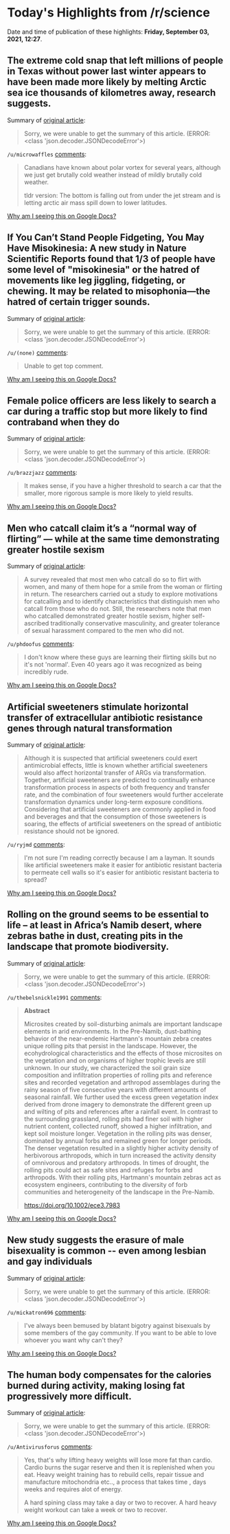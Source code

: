 # Today's Highlights from /r/science

Date and time of publication of these highlights: **Friday, September 03, 2021, 12:27**.

## The extreme cold snap that left millions of people in Texas without power last winter appears to have been made more likely by melting Arctic sea ice thousands of kilometres away, research suggests.

Summary of [original article](https://www.newscientist.com/article/2289039-texas-cold-crisis-early-this-year-linked-to-melting-arctic-sea-ice/):

> Sorry, we were unable to get the summary of this article. (ERROR: <class 'json.decoder.JSONDecodeError'>)

`/u/microwaffles` [comments](https://www.reddit.com/r/science/comments/ph2vr7/the_extreme_cold_snap_that_left_millions_of/):

> Canadians have known about polar vortex for several years, although we just get brutally cold weather instead of mildly brutally cold weather.
> 
> tldr version: The bottom is falling out from under the jet stream and is letting arctic air mass spill down to lower latitudes.

[Why am I seeing this on Google Docs?](https://docs.google.com/document/d/1Dc6We63vOXIZsc0op-Bt4abqkYjXzOigalQqFxmvvbM/edit?usp=sharing)

## If You Can’t Stand People Fidgeting, You May Have Misokinesia: A new study in Nature Scientific Reports found that 1/3 of people have some level of "misokinesia" or the hatred of movements like leg jiggling, fidgeting, or chewing. It may be related to misophonia—the hatred of certain trigger sounds.

Summary of [original article](https://www.vice.com/en/article/epnwgm/if-you-cant-stand-people-fidgeting-you-may-have-misokinesia):

> Sorry, we were unable to get the summary of this article. (ERROR: <class 'json.decoder.JSONDecodeError'>)

`/u/(none)` [comments](https://www.reddit.com/r/science/comments/ph4s9o/if_you_cant_stand_people_fidgeting_you_may_have/):

> Unable to get top comment.

[Why am I seeing this on Google Docs?](https://docs.google.com/document/d/1Dc6We63vOXIZsc0op-Bt4abqkYjXzOigalQqFxmvvbM/edit?usp=sharing)

## Female police officers are less likely to search a car during a traffic stop but more likely to find contraband when they do

Summary of [original article](https://www.psypost.org/2021/09/female-police-officers-are-less-likely-to-search-a-car-during-a-traffic-stop-but-more-likely-to-find-contraband-when-they-do-61812?utm_source=dlvr.it&utm_medium=facebook):

> Sorry, we were unable to get the summary of this article. (ERROR: <class 'json.decoder.JSONDecodeError'>)

`/u/brazzjazz` [comments](https://www.reddit.com/r/science/comments/pgr5p0/female_police_officers_are_less_likely_to_search/):

> It makes sense, if you have a higher threshold to search a car that the smaller, more rigorous sample is more likely to yield results.

[Why am I seeing this on Google Docs?](https://docs.google.com/document/d/1Dc6We63vOXIZsc0op-Bt4abqkYjXzOigalQqFxmvvbM/edit?usp=sharing)

## Men who catcall claim it’s a “normal way of flirting” — while at the same time demonstrating greater hostile sexism

Summary of [original article](https://www.psypost.org/2021/09/men-who-catcall-claim-its-a-normal-way-of-flirting-while-at-the-same-time-demonstrating-greater-hostile-sexism-61805):

> A survey revealed that most men who catcall do so to flirt with women, and many of them hope for a smile from the woman or flirting in return. The researchers carried out a study to explore motivations for catcalling and to identify characteristics that distinguish men who catcall from those who do not. Still, the researchers note that men who catcalled demonstrated greater hostile sexism, higher self-ascribed traditionally conservative masculinity, and greater tolerance of sexual harassment compared to the men who did not.

`/u/phdoofus` [comments](https://www.reddit.com/r/science/comments/pgibqa/men_who_catcall_claim_its_a_normal_way_of/):

> I don't know where these guys are learning their flirting skills but no it's not 'normal'. Even 40 years ago it was recognized as being incredibly rude.

[Why am I seeing this on Google Docs?](https://docs.google.com/document/d/1Dc6We63vOXIZsc0op-Bt4abqkYjXzOigalQqFxmvvbM/edit?usp=sharing)

## Artificial sweeteners stimulate horizontal transfer of extracellular antibiotic resistance genes through natural transformation

Summary of [original article](https://www.nature.com/articles/s41396-021-01095-6):

> Although it is suspected that artificial sweeteners could exert antimicrobial effects, little is known whether artificial sweeteners would also affect horizontal transfer of ARGs via transformation. Together, artificial sweeteners are predicted to continually enhance transformation process in aspects of both frequency and transfer rate, and the combination of four sweeteners would further accelerate transformation dynamics under long-term exposure conditions. Considering that artificial sweeteners are commonly applied in food and beverages and that the consumption of those sweeteners is soaring, the effects of artificial sweeteners on the spread of antibiotic resistance should not be ignored.

`/u/ryjmd` [comments](https://www.reddit.com/r/science/comments/ph5xks/artificial_sweeteners_stimulate_horizontal/):

> I'm not sure I'm reading correctly because I am a layman. It sounds like artificial sweeteners make it easier for antibiotic resistant bacteria to permeate cell walls so it's easier for antibiotic resistant bacteria to spread?

[Why am I seeing this on Google Docs?](https://docs.google.com/document/d/1Dc6We63vOXIZsc0op-Bt4abqkYjXzOigalQqFxmvvbM/edit?usp=sharing)

## Rolling on the ground seems to be essential to life – at least in Africa’s Namib desert, where zebras bathe in dust, creating pits in the landscape that promote biodiversity.

Summary of [original article](https://onlinelibrary.wiley.com/doi/full/10.1002/ece3.7983):

> Sorry, we were unable to get the summary of this article. (ERROR: <class 'json.decoder.JSONDecodeError'>)

`/u/thebelsnickle1991` [comments](https://www.reddit.com/r/science/comments/ph98et/rolling_on_the_ground_seems_to_be_essential_to/):

> **Abstract**
> 
> Microsites created by soil-disturbing animals are important landscape elements in arid environments. In the Pre-Namib, dust-bathing behavior of the near-endemic Hartmann's mountain zebra creates unique rolling pits that persist in the landscape. However, the ecohydrological characteristics and the effects of those microsites on the vegetation and on organisms of higher trophic levels are still unknown. In our study, we characterized the soil grain size composition and infiltration properties of rolling pits and reference sites and recorded vegetation and arthropod assemblages during the rainy season of five consecutive years with different amounts of seasonal rainfall. We further used the excess green vegetation index derived from drone imagery to demonstrate the different green up and wilting of pits and references after a rainfall event. In contrast to the surrounding grassland, rolling pits had finer soil with higher nutrient content, collected runoff, showed a higher infiltration, and kept soil moisture longer. Vegetation in the rolling pits was denser, dominated by annual forbs and remained green for longer periods. The denser vegetation resulted in a slightly higher activity density of herbivorous arthropods, which in turn increased the activity density of omnivorous and predatory arthropods. In times of drought, the rolling pits could act as safe sites and refuges for forbs and arthropods. With their rolling pits, Hartmann's mountain zebras act as ecosystem engineers, contributing to the diversity of forb communities and heterogeneity of the landscape in the Pre-Namib.
> 
> https://doi.org/10.1002/ece3.7983

[Why am I seeing this on Google Docs?](https://docs.google.com/document/d/1Dc6We63vOXIZsc0op-Bt4abqkYjXzOigalQqFxmvvbM/edit?usp=sharing)

## New study suggests the erasure of male bisexuality is common -- even among lesbian and gay individuals

Summary of [original article](https://www.psypost.org/2021/09/new-study-suggests-the-erasure-of-male-bisexuality-is-common-even-among-lesbian-and-gay-individuals-61804?utm_source=dlvr.it&utm_medium=facebook):

> Sorry, we were unable to get the summary of this article. (ERROR: <class 'json.decoder.JSONDecodeError'>)

`/u/mickatron696` [comments](https://www.reddit.com/r/science/comments/pgw5j4/new_study_suggests_the_erasure_of_male/):

> I've always been bemused by blatant bigotry against bisexuals by some members of the gay community. If you want to be able to love whoever you want why can't they?

[Why am I seeing this on Google Docs?](https://docs.google.com/document/d/1Dc6We63vOXIZsc0op-Bt4abqkYjXzOigalQqFxmvvbM/edit?usp=sharing)

## The human body compensates for the calories burned during activity, making losing fat progressively more difficult.

Summary of [original article](https://www.sciencedirect.com/science/article/pii/S0960982221011209):

> Sorry, we were unable to get the summary of this article. (ERROR: <class 'json.decoder.JSONDecodeError'>)

`/u/Antivirusforus` [comments](https://www.reddit.com/r/science/comments/phasca/the_human_body_compensates_for_the_calories/):

> Yes, that's why lifting heavy weights will lose more fat than cardio. 
> Cardio burns the sugar reserve and then it is replenished when you eat. 
> Heavy weight training has to rebuild cells, repair tissue and manufacture mitochondria etc.., a process that takes time , days weeks and requires alot of energy. 
> 
> A hard spining class may take a day or two to recover. A hard heavy weight workout can take a week or two to recover.

[Why am I seeing this on Google Docs?](https://docs.google.com/document/d/1Dc6We63vOXIZsc0op-Bt4abqkYjXzOigalQqFxmvvbM/edit?usp=sharing)

